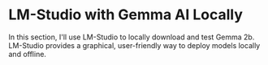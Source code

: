 # LM-Studio with Gemma AI Locally

In this section, I'll use LM-Studio to locally download and test Gemma 2b. LM-Studio provides a graphical, user-friendly way to deploy models locally and offline.